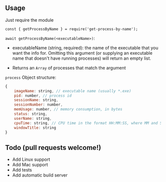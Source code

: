 ## Usage

Just require the module

```
const { getProcessByName } = require('get-process-by-name');
```

`await getProcessByName(<executableName>)`:
- executableName (string, required): the name of the executable that you want the info for. Omitting this argument (or supplying an executable name that doesn't have running processes) will return an empty list.

- Returns an `Array` of processes that match the argument

`process` Object structure:
```js
{
    imageName: string, // executable name (usually *.exe)
    pid: number, // process id
    sessionName: string,
    sessionNumber: number,
    memUsage: number, // memory consumption, in bytes
    status: string,
    userName: string,
    cpuTime: string, // CPU time in the format HH:MM:SS, where MM and SS are between 0 and 59 and HH is any unsigned number
    windowTitle: string
}
```

## Todo (pull requests welcome!)

- Add Linux support
- Add Mac support
- Add tests
- Add automatic build server